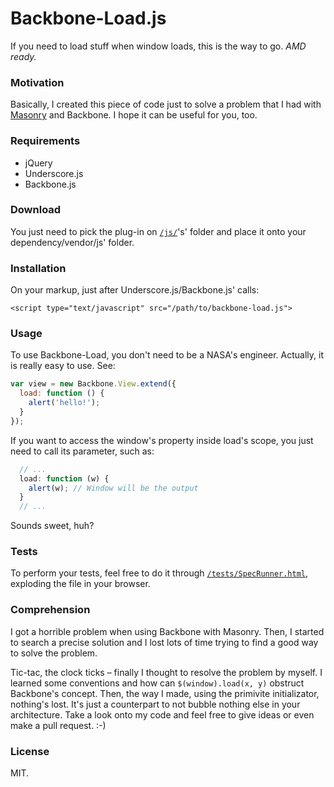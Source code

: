 # Backbone-Load.js

If you need to load stuff when window loads, this is the way to go. *AMD ready.*

### Motivation

Basically, I created this piece of code just to solve a problem that I had
with [Masonry](http://masonry.desandro.com/) and Backbone. I hope it can
be useful for you, too.

### Requirements

- jQuery
- Underscore.js
- Backbone.js

### Download

You just need to pick the plug-in on [`/js/`](https://github.com/chiefGui/backbone-load/tree/master/js)'s' folder and place it
onto your dependency/vendor/js' folder.

### Installation

On your markup, just after Underscore.js/Backbone.js' calls:

`<script type="text/javascript" src="/path/to/backbone-load.js">`

### Usage

To use Backbone-Load, you don't need to be a NASA's engineer. Actually, it is
really easy to use. See:

```js
var view = new Backbone.View.extend({
  load: function () {
    alert('hello!');
  }
});
```

If you want to access the window's property inside load's scope, you just
need to call its parameter, such as:

```js
  // ...
  load: function (w) {
    alert(w); // Window will be the output
  }
  // ...
```

Sounds sweet, huh?

### Tests

To perform your tests, feel free to do it through [`/tests/SpecRunner.html`](https://github.com/chiefGui/backbone-load/blob/master/tests/SpecRunner.html),
exploding the file in your browser.

### Comprehension

I got a horrible problem when using Backbone with Masonry. Then, I started
to search a precise solution and I lost lots of time trying to find
a good way to solve the problem.

Tic-tac, the clock ticks – finally I thought to resolve the problem by myself.
I learned some conventions and how can `$(window).load(x, y)` obstruct
Backbone's concept. Then, the way I made, using the primivite initializator,
nothing's lost. It's just a counterpart to not bubble nothing else in your
architecture. Take a look onto my code and feel free to give ideas or even
make a pull request. :-)

### License

MIT.